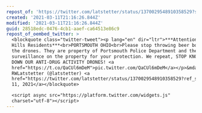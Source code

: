 ```yaml
---
repost_of: 'https://twitter.com/latstetter/status/1370029548910358529?s=12'
created: '2021-03-11T21:16:26.844Z'
modified: '2021-03-11T21:16:26.844Z'
guid: 28518edc-0476-4cb1-aaef-ca64513e86c9
repost_of_oembed_twitter: >
  <blockquote class="twitter-tweet"><p lang="en" dir="ltr">***Attention Wayne
  Hills Residents***<br>PORTSMOUTH OHIO<br>Please stop throwing beer bottles at
  the drones. They are property of Portsmouth Police Department and they run
  surveillance on the property for your protection. We repeat, STOP KNOCKING
  DOWN OUR ANTI-DRUG ACTIVITY DRONES! <a
  href="https://t.co/QaCUl6mDeM">pic.twitter.com/QaCUl6mDeM</a></p>&mdash;
  RWLatstetter (@latstetter) <a
  href="https://twitter.com/latstetter/status/1370029548910358529?ref_src=twsrc%5Etfw">March
  11, 2021</a></blockquote>

  <script async src="https://platform.twitter.com/widgets.js"
  charset="utf-8"></script>
---
```

 
